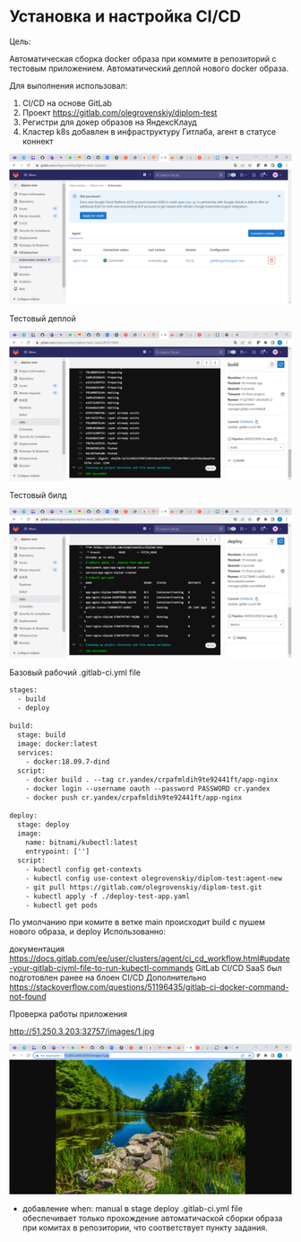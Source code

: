 # Установка и настройка CI/CD

Цель:

Автоматическая сборка docker образа при коммите в репозиторий с тестовым приложением.
Автоматический деплой нового docker образа.

Для выполнения использовал:

1. CI/CD на основе GitLab
2. Проект https://gitlab.com/olegrovenskiy/diplom-test
3. Регистри для докер образов на ЯндексКлауд
4. Кластер k8s добавлен в инфраструктуру Гитлаба, агент в статусе коннект

![sonar1](https://github.com/olegrovenskiy/diplom-devops-09/blob/main/agent.png)

Тестовый деплой

![sonar1](https://github.com/olegrovenskiy/diplom-devops-09/blob/main/build.png)

Тестовый билд

![sonar1](https://github.com/olegrovenskiy/diplom-devops-09/blob/main/deploy.png)

Базовый рабочий .gitlab-ci.yml file

    stages:
      - build
      - deploy

    build:
      stage: build
      image: docker:latest
      services:
        - docker:18.09.7-dind
      script:
        - docker build . --tag cr.yandex/crpafmldih9te92441ft/app-nginx
        - docker login --username oauth --password PASSWORD cr.yandex
        - docker push cr.yandex/crpafmldih9te92441ft/app-nginx

    deploy:
      stage: deploy
      image:
        name: bitnami/kubectl:latest
        entrypoint: ['']
      script:
        - kubectl config get-contexts
        - kubectl config use-context olegrovenskiy/diplom-test:agent-new
        - git pull https://gitlab.com/olegrovenskiy/diplom-test.git
        - kubectl apply -f ./deploy-test-app.yaml
        - kubectl get pods


По умолчанию при комите в ветке main происходит build с пушем нового образа, и deploy 
Использованно: 

документация https://docs.gitlab.com/ee/user/clusters/agent/ci_cd_workflow.html#update-your-gitlab-ciyml-file-to-run-kubectl-commands
GitLab CI/CD SaaS был подготовлен ранее на блоен CI/CD
Дополнительно https://stackoverflow.com/questions/51196435/gitlab-ci-docker-command-not-found

Проверка работы приложения

http://51.250.3.203:32757/images/1.jpg

![sonar1](https://github.com/olegrovenskiy/diplom-devops-09/blob/main/aplicat.png)



- добавление 
        when: manual
в stage deploy .gitlab-ci.yml file обеспечивает только прохождение автоматичаской сборки образа при комитах в репозитории, что соответствует пункту задания.




